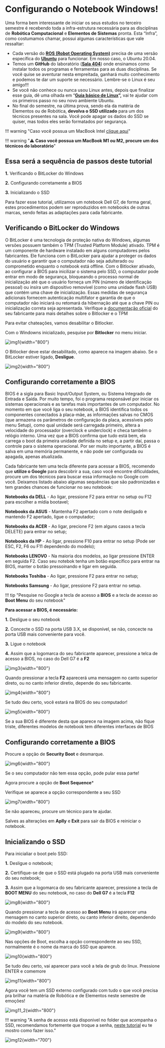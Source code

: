 # Configurando o Notebook Windows!

Uma forma bem interessante de iniciar os seus estudos no terceiro semestre é recebendo toda a infra-estrutura necessária para as disciplinas de **Robótica Computacional** e **Elementos de Sistemas** pronta. 
Esta “Infra”, como costumamos chamar, possui algumas características que vale ressaltar:

- Cada versão do [**ROS (Robot Operating System)**](https://ros.org/) precisa de uma versão específica do **[Ubuntu](https://ubuntu.com/)** para funcionar. Em nosso caso, o Ubuntu 20.04.
- Temos um **GitHub** do laboratório (**[Sala 404](https://github.com/insper/404)**) onde ensinamos como instalar todos os programas e ferramentas para as duas disciplinas. Se você quise se aventurar nesta empreitada, ganhará muito conhecimento e podemos te dar um suporte se necessário. Lembre-se o Linux é seu amigo!!!
- Se você não conhece ou nunca usou Linux antes, depois que finalizar esse guia, dê uma olhada em “**[Guia básico de Linux](guia-linux/index.md)”,** vai te ajudar com os primeiros passo no seu novo ambiente Ubuntu.
- No final do semestre, na última prova, sendo ela da matéria de Elementos ou de Robótica, **devolva o SSD utilizado** para um dos técnicos presentes na sala. Você pode apagar os dados do SSD se quiser, mas todos eles serão formatados por segurança.


!!! warning "Caso você possua um MacBook Intel [clique aqui](mac-os.md)"

!!! warning "⚠️ **Caso você possua um MacBook M1 ou M2,  procure um dos técnicos do laboratório**"


## Essa será a sequência de passos deste tutorial

 **1.** Verificando o BitLocker do Windows
 
 **2.** Configurando corretamente a BIOS
 
 **3.** Inicializando o SSD

Para fazer esse tutorial, utilizamos um notebook Dell G7, de forma geral, estes procedimentos podem ser reproduzidos em notebooks de outras marcas, sendo feitas as adaptações para cada fabricante.

## Verificando o BitLocker do Windows

O BitLocker é uma tecnologia de proteção nativa do Windows, algumas versões possuem também o TPM (Trusted Platform Module) ativado. TPM é um componente de hardware instalado em alguns computadores pelos fabricantes. Ele funciona com o BitLocker para ajudar a proteger os dados do usuário e garantir que o computador não seja adulterado ou comprometido enquanto o notebook está offline.
Com o Bitlocker ativado, ao configurar a BIOS para inicilizar o sistema pelo SSD, o computador pode entrar em modo de segurança, bloqueando o processo normal de inicialização até que o usuário forneça um PIN (número de identificação pessoal) ou insira um dispositivo removível (como uma unidade flash USB) que contém uma chave de inicialização. Essas medidas de segurança adicionais fornecem autenticação multifator e garantia de que o computador não iniciará ou retomará da hibernação até que a chave PIN ou inicialização correta seja apresentada.
Verifique a [documentação oficial](https://www.dell.com/support/kbdoc/pt-br/000125409/como-habilitar-ou-desabilitar-o-bitlocker-com-tpm-no-windows) do seu fabricante para mais detalhes sobre o Bitlocker e o TPM

Para evitar chateações, vamos desabilitar o Bitlocker.

Com o Windowns inicializado, pesquise por **Bitlocker** no menu iniciar.

![img1](imgs/img1.png){width="800"}

O Bitlocker deve estar desabilitado, como aparece na imagem abaixo. Se o BitLocker estiver ligado, **Desligue**.

![img2](imgs/img2.png){width="800"}

## Configurando corretamente a BIOS
BIOS é a sigla para Basic Input/Output System, ou Sistema Integrado de Entrada e Saída. Por muito tempo, foi o programa responsável por iniciar os sistemas operacionais e as tarefas mais importantes de um computador. No momento em que você liga o seu notebook, a BIOS identifica todos os componentes conectados à placa-mãe, as informações salvas no CMOS (que armazena os parâmetros de configuração da placa, acessíveis pelo menu Setup), como qual unidade será carregada primeiro, altera a velocidade do processador (overclock e underclock) e checa também o relógio interno. 
Uma vez que a BIOS confirma que tudo está bem, ela carrega o boot da primeira unidade definida no setup e, a partir daí, passa o controle para o sistema operacional. Por ser muito importante, a BIOS é salva em uma memória permanente, e não pode ser configurada ou apagada, apenas atualizada.

Cada fabricante tem uma tecla diferente para acessar a BIOS,  recomendo que **utilize o Google** para descobrir a sua, caso você encontre dificuldades, procure um dos técnicos para buscar essa informação no Google com você. Deixamos listado abaixo algumas sequências que são padronizadas e tem grandes chances de funcionar no seu notebook:

**Notebooks da DELL** - Ao ligar, pressione F2 para entrar no setup ou F12 para escolher a mídia bootavel;

**Notebooks da ASUS** - Mantenha F2 apertado com o note desligado e mantendo F2 apertado, ligue o computador;

**Notebooks da ACER** - Ao ligar, precione F2 (em alguns casos a tecla DELETE)  para entrar no setup;

**Notebooks da HP** - Ao ligar, pressione F10 para entrar no setup (Pode ser ESC, F2, F6 ou F11 dependendo do modelo);

**Notebooks LENOVO** - Na maioria dos modelos, ao ligar pressione ENTER em seguida F2. Caso seu notebok tenha um botão específico para entrar na BIOS, manter o botão pressoinando e ligar em seguida.

**Notebooks Toshiba** - Ao ligar, pressione F2 para entrar no setup;

**Notebooks Samsung** - Ao ligar, pressione F2 para entrar no setup.

!!! tip "Pesquise no Google a tecla de acesso a **BIOS** e a tecla de acesso ao **Boot Menu** do seu notebook"

**Para acessar a BIOS, é necessário:**

  **1.** Desligue o seu notebook

  **2.** Concecte o SSD na porta USB 3.X, se disponível, se não, concecte na porta USB mais conveniente para você.

  **3.** Ligue o notebook

  **4.** Assim que a logomarca do seu fabricante aparecer, pressione a telca de acesso a BIOS, no caso do Dell G7 é a **F2**

![img3](imgs/img3.png){width="800"}

Quando pressionar a tecla **F2** aparecerá uma mensagem no canto superior direto, ou no canto inferior diretio, depende do seu fabricante.

![img4](imgs/img4.png){width="800"}

Se tudo deu certo, você estará na BIOS do seu computador!

![img5](imgs/img5.png){width="800"}

Se a sua BIOS é diferente desta que aparece na imagem acima, não fique triste, diferentes modelos de notebook tem diferentes interfaces de BIOS

## Configurando corretamente a BIOS

Procure a opção de **Security Boot** e desmarque.

![img6](imgs/img6.png){width="800"}

Se o seu computador não tem essa opção, pode pular essa parte!

Agora procure a opção de **Boot Sequence*** 

Verifique se aparece a opção correspondente a seu SSD

![img7](imgs/img7.png){width="800"}

Se não apareceu, procure um técnico para te ajudar.

Salves as alterações em **Aplly** e **Exit** para sair da BIOS e reiniciar o notebook.

## **Inicializando o SSD**

Para inicialiar o boot pelo SSD:

  **1.**  Desligue o notebook;
  
  **2.**  Certifique-se de que o SSD está plugado na porta USB mais conveniente do seu notebook;
  
  **3.**  Assim que a logomarca do seu fabricante aparecer, pressione a tecla de **BOOT MENU** do seu notebook, no caso do **Dell G7** é a tecla **F12**

![img8](imgs/img8.png){width="800"}

Quando pressionar a tecla de acesso ao **Boot Menu** irá aparecer uma mensagem no canto superior direto, ou canto inferior direito, dependendo do modelo do seu notebook.

![img9](imgs/img9.png){width="800"}

Nas opções de Boot, escolha a opção correspondente ao seu SSD, normalmente é o nome da marca do SSD que aparece.

![img10](imgs/img10.png){width="800"}

Se tudo deu certo, vai aparecer para você a tela de grub do linux. Pressione ENTER e comemore

![img11](imgs/img11.png){width="800"}

 Agora você tem um SSD externo configurado com tudo o que você precisa pra brilhar na matéria de Robótica e de Elementos neste semestre de emoções!
 
 ![img11_2](imgs/img11_2.png){width="800"}
 
 
!!! warning "A senha de acesso está disponivel no folder que acompanha o SSD, recomendamos fortemente que troque a senha, [neste tutorial](../primeiros-passos/index.md) eu te mostro como fazer isso."
 
![img12](imgs/img12.png){width="700"}
